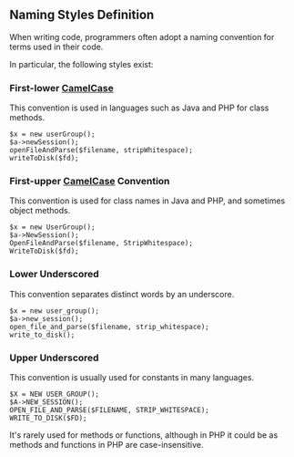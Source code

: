 ## Naming Styles Definition

When writing code, programmers often adopt a naming convention for terms used in their code. 

In particular, the following styles exist:

### First-lower [CamelCase][]

This convention is used in languages such as Java and PHP for class methods.

	$x = new userGroup();
    $a->newSession();
	openFileAndParse($filename, stripWhitespace);
	writeToDisk($fd);
	
### First-upper [CamelCase][] Convention

This convention is used for class names in Java and PHP, and sometimes object methods.

    $x = new UserGroup();
    $a->NewSession();
	OpenFileAndParse($filename, StripWhitespace);
	WriteToDisk($fd);
	
### Lower Underscored

This convention separates distinct words by an underscore.

    $x = new user_group();
	$a->new_session();
	open_file_and_parse($filename, strip_whitespace);
	write_to_disk();

### Upper Underscored

This convention is usually used for constants in many languages.

	$X = NEW USER_GROUP();
	$A->NEW_SESSION();
	OPEN_FILE_AND_PARSE($FILENAME, STRIP_WHITESPACE);
	WRITE_TO_DISK($FD);

It's rarely used for methods or functions, although in PHP it could be as methods and functions in PHP are case-insensitive.

[CamelCase]: http://en.wikipedia.org/wiki/CamelCase "CamelCase"
